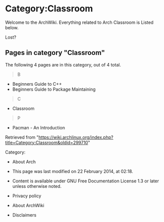Category:Classroom
==================

Welcome to the ArchWiki. Everything related to Arch Classroom is Listed
below.

Lost?

Pages in category "Classroom"
-----------------------------

The following 4 pages are in this category, out of 4 total.

> B

-   Beginners Guide to C++
-   Beginners Guide to Package Maintaining

> C

-   Classroom

> P

-   Pacman - An Introduction

Retrieved from
"https://wiki.archlinux.org/index.php?title=Category:Classroom&oldid=299710"

Category:

-   About Arch

-   This page was last modified on 22 February 2014, at 02:18.
-   Content is available under GNU Free Documentation License 1.3 or
    later unless otherwise noted.
-   Privacy policy
-   About ArchWiki
-   Disclaimers
